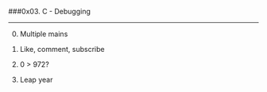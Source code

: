 ###0x03. C - Debugging
__________________________________

0. Multiple mains

1. Like, comment, subscribe

2. 0 > 972?

3. Leap year
